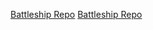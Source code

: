 [Battleship Repo](https://github.com/tansaku/battleships_mvp_sequence)
[Battleship Repo](https://github.com/threedaymonk/battleship)
